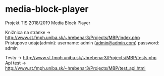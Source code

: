 # media-block-player
Projekt TIS 2018/2019 Media Block Player

Knižnica na stránke ->  http://www.st.fmph.uniba.sk/~hrebenar3/Projects/MBP/index.php
Pristupove udaje(admin): username: admin (admin@admin.com)    password: admin

Testy -> http://www.st.fmph.uniba.sk/~hrebenar3/Projects/MBP/tests.php
Api test -> http://www.st.fmph.uniba.sk/~hrebenar3/Projects/MBP/test_api.html
